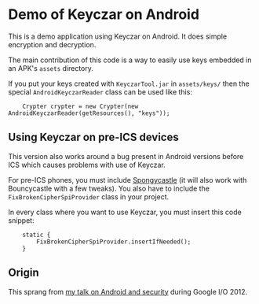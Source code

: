 Demo of Keyczar on Android
==========================

This is a demo application using Keyczar on Android. It does simple
encryption and decryption.

The main contribution of this code is a way to easily use keys embedded
in an APK's `assets` directory.

If you put your keys created with `KeyczarTool.jar` in `assets/keys/` then
the special `AndroidKeyczarReader` class can be used like this:

        Crypter crypter = new Crypter(new AndroidKeyczarReader(getResources(), "keys"));

Using Keyczar on pre-ICS devices
--------------------------------
This version also works around a bug present in Android versions before
ICS which causes problems with use of Keyczar.

For pre-ICS phones, you must include [Spongycastle] (it will also work
with Bouncycastle with a few tweaks). You also have to include the
`FixBrokenCipherSpiProvider` class in your project.

In every class where you want to use Keyczar, you must insert this code
snippet:

        static {
            FixBrokenCipherSpiProvider.insertIfNeeded();
        }

Origin
------
This sprang from [my talk on Android and security][IOTalk] during Google
I/O 2012.

  [IOTalk]: http://youtu.be/RPJENzweI-A?t=32m41s
  [Spongycastle]: http://rtyley.github.com/spongycastle/

